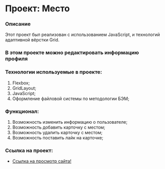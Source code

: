 # Проект: Место

### Описание

Этот проект был реализован с использованием JavaScript, и технологий адаптивной вёрстки Grid.

### В этом проекте можно редактировать информацию профиля

### Технологии используемые в проекте:

1. Flexbox;
2. GridLayout;
3. JavaScript;
4. Оформление файловой системы по методологии БЭМ;

### Функционал:

1. Возможность изменить информацию о пользователе;
2. Возможность добавить карточку с местом;
3. Возможность удалить карточку с местом;
4. Возможность поставить лайк на карточке;

### Ссылка на проект: 

* [Ссылка на просмотр сайта!](https://defqon98.github.io/mesto/)
